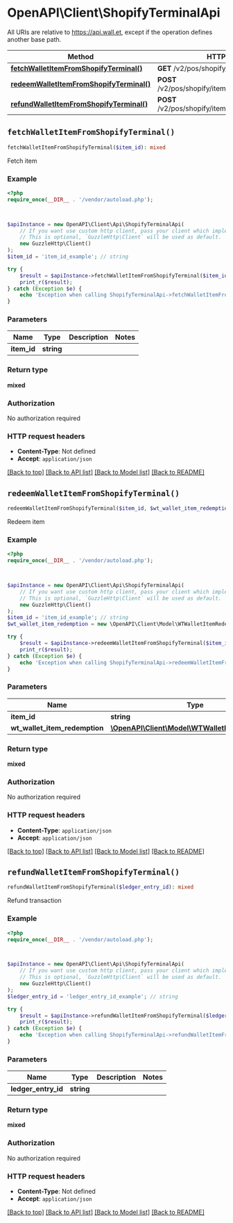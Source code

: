 # OpenAPI\Client\ShopifyTerminalApi

All URIs are relative to https://api.wall.et, except if the operation defines another base path.

| Method | HTTP request | Description |
| ------------- | ------------- | ------------- |
| [**fetchWalletItemFromShopifyTerminal()**](ShopifyTerminalApi.md#fetchWalletItemFromShopifyTerminal) | **GET** /v2/pos/shopify/item/{itemID} | Fetch item |
| [**redeemWalletItemFromShopifyTerminal()**](ShopifyTerminalApi.md#redeemWalletItemFromShopifyTerminal) | **POST** /v2/pos/shopify/item/redeem/{itemID} | Redeem item |
| [**refundWalletItemFromShopifyTerminal()**](ShopifyTerminalApi.md#refundWalletItemFromShopifyTerminal) | **POST** /v2/pos/shopify/item/refund/{ledgerEntryID} | Refund transaction |


## `fetchWalletItemFromShopifyTerminal()`

```php
fetchWalletItemFromShopifyTerminal($item_id): mixed
```

Fetch item

### Example

```php
<?php
require_once(__DIR__ . '/vendor/autoload.php');



$apiInstance = new OpenAPI\Client\Api\ShopifyTerminalApi(
    // If you want use custom http client, pass your client which implements `GuzzleHttp\ClientInterface`.
    // This is optional, `GuzzleHttp\Client` will be used as default.
    new GuzzleHttp\Client()
);
$item_id = 'item_id_example'; // string

try {
    $result = $apiInstance->fetchWalletItemFromShopifyTerminal($item_id);
    print_r($result);
} catch (Exception $e) {
    echo 'Exception when calling ShopifyTerminalApi->fetchWalletItemFromShopifyTerminal: ', $e->getMessage(), PHP_EOL;
}
```

### Parameters

| Name | Type | Description  | Notes |
| ------------- | ------------- | ------------- | ------------- |
| **item_id** | **string**|  | |

### Return type

**mixed**

### Authorization

No authorization required

### HTTP request headers

- **Content-Type**: Not defined
- **Accept**: `application/json`

[[Back to top]](#) [[Back to API list]](../../README.md#endpoints)
[[Back to Model list]](../../README.md#models)
[[Back to README]](../../README.md)

## `redeemWalletItemFromShopifyTerminal()`

```php
redeemWalletItemFromShopifyTerminal($item_id, $wt_wallet_item_redemption): mixed
```

Redeem item

### Example

```php
<?php
require_once(__DIR__ . '/vendor/autoload.php');



$apiInstance = new OpenAPI\Client\Api\ShopifyTerminalApi(
    // If you want use custom http client, pass your client which implements `GuzzleHttp\ClientInterface`.
    // This is optional, `GuzzleHttp\Client` will be used as default.
    new GuzzleHttp\Client()
);
$item_id = 'item_id_example'; // string
$wt_wallet_item_redemption = new \OpenAPI\Client\Model\WTWalletItemRedemption(); // \OpenAPI\Client\Model\WTWalletItemRedemption

try {
    $result = $apiInstance->redeemWalletItemFromShopifyTerminal($item_id, $wt_wallet_item_redemption);
    print_r($result);
} catch (Exception $e) {
    echo 'Exception when calling ShopifyTerminalApi->redeemWalletItemFromShopifyTerminal: ', $e->getMessage(), PHP_EOL;
}
```

### Parameters

| Name | Type | Description  | Notes |
| ------------- | ------------- | ------------- | ------------- |
| **item_id** | **string**|  | |
| **wt_wallet_item_redemption** | [**\OpenAPI\Client\Model\WTWalletItemRedemption**](../Model/WTWalletItemRedemption.md)|  | |

### Return type

**mixed**

### Authorization

No authorization required

### HTTP request headers

- **Content-Type**: `application/json`
- **Accept**: `application/json`

[[Back to top]](#) [[Back to API list]](../../README.md#endpoints)
[[Back to Model list]](../../README.md#models)
[[Back to README]](../../README.md)

## `refundWalletItemFromShopifyTerminal()`

```php
refundWalletItemFromShopifyTerminal($ledger_entry_id): mixed
```

Refund transaction

### Example

```php
<?php
require_once(__DIR__ . '/vendor/autoload.php');



$apiInstance = new OpenAPI\Client\Api\ShopifyTerminalApi(
    // If you want use custom http client, pass your client which implements `GuzzleHttp\ClientInterface`.
    // This is optional, `GuzzleHttp\Client` will be used as default.
    new GuzzleHttp\Client()
);
$ledger_entry_id = 'ledger_entry_id_example'; // string

try {
    $result = $apiInstance->refundWalletItemFromShopifyTerminal($ledger_entry_id);
    print_r($result);
} catch (Exception $e) {
    echo 'Exception when calling ShopifyTerminalApi->refundWalletItemFromShopifyTerminal: ', $e->getMessage(), PHP_EOL;
}
```

### Parameters

| Name | Type | Description  | Notes |
| ------------- | ------------- | ------------- | ------------- |
| **ledger_entry_id** | **string**|  | |

### Return type

**mixed**

### Authorization

No authorization required

### HTTP request headers

- **Content-Type**: Not defined
- **Accept**: `application/json`

[[Back to top]](#) [[Back to API list]](../../README.md#endpoints)
[[Back to Model list]](../../README.md#models)
[[Back to README]](../../README.md)
